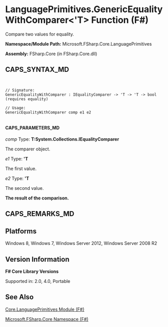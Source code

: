 # LanguagePrimitives.GenericEqualityWithComparer<'T> Function (F#)

Compare two values for equality.

**Namespace/Module Path:** Microsoft.FSharp.Core.LanguagePrimitives

**Assembly:** FSharp.Core (in FSharp.Core.dll)


## CAPS_SYNTAX_MD



```


// Signature:
GenericEqualityWithComparer : IEqualityComparer -> 'T -> 'T -> bool (requires equality)

// Usage:
GenericEqualityWithComparer comp e1 e2


```



#### CAPS_PARAMETERS_MD
*comp*
Type: **T:System.Collections.IEqualityComparer**


The comparer object.


*e1*
Type: **'T**


The first value.


*e2*
Type: **'T**


The second value.



**The result of the comparison.**
## CAPS_REMARKS_MD

## Platforms
Windows 8, Windows 7, Windows Server 2012, Windows Server 2008 R2


## Version Information
**F# Core Library Versions**

Supported in: 2.0, 4.0, Portable




## See Also
[Core.LanguagePrimitives Module &#40;F&#35;&#41;](Core.LanguagePrimitives+Module+%28F%23%29.md)

[Microsoft.FSharp.Core Namespace &#40;F&#35;&#41;](Microsoft.FSharp.Core+Namespace+%28F%23%29.md)


